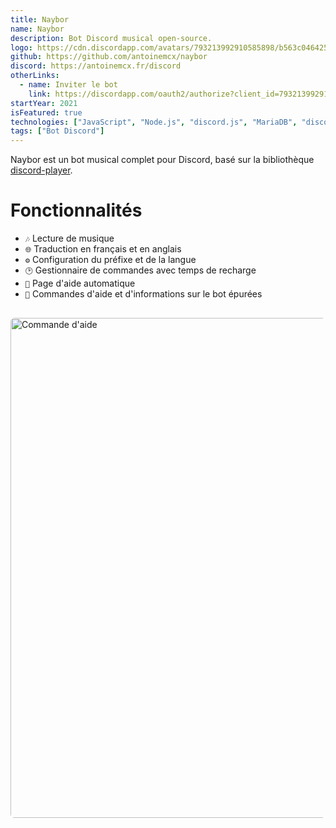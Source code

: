 ```yaml
---
title: Naybor
name: Naybor
description: Bot Discord musical open-source.
logo: https://cdn.discordapp.com/avatars/793213992910585898/b563c0464256bdbf72a4751363f48f07.webp?size=1024
github: https://github.com/antoinemcx/naybor
discord: https://antoinemcx.fr/discord
otherLinks:
  - name: Inviter le bot
    link: https://discordapp.com/oauth2/authorize?client_id=793213992910585898&permissions=8&scope=bot
startYear: 2021
isFeatured: true
technologies: ["JavaScript", "Node.js", "discord.js", "MariaDB", "discord-player"]
tags: ["Bot Discord"]
---
```


Naybor est un bot musical complet pour Discord, basé sur la bibliothèque [discord-player](https://discord-player.js.org/).

# Fonctionnalités

- `🎶` Lecture de musique
- `🌐` Traduction en français et en anglais
- `⚙️` Configuration du préfixe et de la langue
- `🕑` Gestionnaire de commandes avec temps de recharge
- `🤖` Page d'aide automatique
- `💭` Commandes d'aide et d'informations sur le bot épurées

<img src="/projects/naybor/fr_help_command.png" alt="Commande d'aide" style="margin-top: 1rem; width: 800px; max-width: 100%; border-radius: 6px;" />
